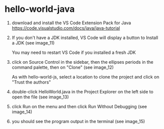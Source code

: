 # hello-world-java

1. download and install the VS Code Extension Pack for Java
	https://code.visualstudio.com/docs/java/java-tutorial

2. If you don't have a JDK installed, VS Code will display a button to Install a JDK (see image_11)

	You may need to restart VS Code if you installed a fresh JDK

3. click on Source Control in the sidebar, then the ellipses periods in the command palette, then on "Clone" (see image_12)

	As with hello-world-js, select a location to clone the project and click on "Trust the authors"


4. double-click HelloWorld.java in the Project Explorer on the left side to open the file (see image_13)

5. click Run on the menu and then click Run Without Debugging (see image_14)

6. you should see the program output in the terminal (see image_15)